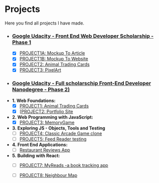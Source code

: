 # Projects
Here you find all projects I have made.

- ### [Google Udacity - Front End Web Developer Scholarship - Phase 1](https://www.udacity.com/google-scholarships)
   - [x] [PROJECT1A: Mockup To Article](https://codepen.io/dianavile/pen/XzNNgX) 
   - [x] [PROJECT1B: Mockup To Website](https://codepen.io/dianavile/pen/wPozmP) 
   - [x] [PROJECT2: Animal Trading Cards](https://codepen.io/dianavile/pen/pdrXva) 
   - [x] [PROJECT3: PixelArt](https://codepen.io/dianavile/pen/MrEPOq) 

- ### [Google Udacity - Full scholarschip Front-End Developer Nanodegree - Phase 2)](https://eu.udacity.com/course/front-end-web-developer-nanodegree--nd001)
 - **1.&nbsp;Web Foundations:**  
     - [x] [PROJECT1: Animal Trading Cards]()  
     - [x] [[PROJECT2: Portfolio Site]()   
  - **2.&nbsp;Web Programming with JavaScript:**  
     - [x] [PROJECT3: MemoryGame]()  
 - **3.&nbsp;Exploring JS - Objects, Tools and Testing**  
     - [ ] [PROJECT4: Classic Arcade Game clone]() 
     - [ ] [PROJECT5: Feed Reader testing]()  
 - **4.&nbsp;Front End Applications:**  
     - [ ] [Restaurant Reviews App]()    
  - **5.&nbsp;Building with React:**  
     - [ ] [PROJECT7: MyReads -a book tracking app]() 
     - [ ] [PROJECT8: Neighbour Map]() 

 
